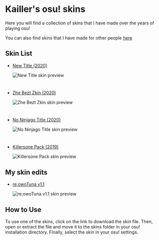 # Kailler's osu! skins

Here you will find a collection of skins that I have made over the years of playing osu!

You can also find skins that I have made for other people <u>[here](https://github.com/Kaillr/osu-skins/blob/main/skins-for-others.md)</u>


## Skin List

- [New Title (2020)](https://drive.google.com/file/d/1a8-A2GywkVxAlZYeZpzzBqynhleJ0rIR/view?usp=sharing)

  ![New Title skin preview](https://user-images.githubusercontent.com/125704518/219876156-7a3b0b1a-a3ea-4aea-9594-9eb8a5b29a44.png)

#

- [Zhe Bezt Zkin (2020)](https://drive.google.com/file/d/1ETBK3ZmPobfr6SdZxvMRqRZ2_GF9ENIE/view?usp=sharing)

  ![Zhe Bezt Zkin skin preview](https://user-images.githubusercontent.com/125704518/219877383-8a1706b1-a4ae-4180-a6fb-cea298592417.png)

#

- [No Ninjago Title (2020)](https://drive.google.com/file/d/1OLoGZuBUhc01CXB_LGSK9Iz4hxcvh8un/view?usp=sharing)

  ![No Ninjago Title skin preview](https://user-images.githubusercontent.com/125704518/219877357-3cb77e96-ba34-4003-8efc-28529a36ca3d.png)

#

- [Killersone Pack (2019)](https://drive.google.com/file/d/13ghzRbz74YvLgNdoEGXcCBwxa4VsSq9-/view?usp=share_link)

  ![Killersone Pack skin preview](https://user-images.githubusercontent.com/125704518/219877141-dd1d3318-e7aa-420b-a948-6f01a350b653.png)


## My skin edits

- [re;owoTuna v1.1](https://drive.google.com/file/d/1urNuc_UuSlanL_ZoVjWQVWLrlQeGNach/view?usp=sharing)

  ![re;owoTuna v1.1 skin preview](https://user-images.githubusercontent.com/125704518/219877722-fd25a7b6-7722-4d96-b26d-4dc984302b13.png)


## How to Use

To use one of the skins, click on the link to download the skin file. Then, open or extract the file and move it to the skins folder in your osu! installation directory. Finally, select the skin in your osu! settings.
